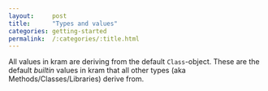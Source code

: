 ```yaml
---
layout:     post
title:      "Types and values"
categories: getting-started
permalink:  /:categories/:title.html
---
```


All values in kram are deriving from the default `Class`-object. These are the default *builtin* values in kram that all other types (aka Methods/Classes/Libraries) derive from.